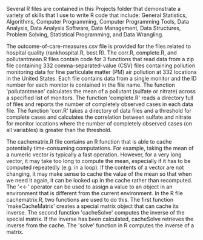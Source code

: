  Several R files are contained in this Projects folder that demonstrate a variety of skills that I use to write R code that include:
  General Statistics, Algorithms, Computer Programming, Computer Programming Tools, Data Analysis, Data Analysis Software, Data Management, 
  Data Structures, Problem Solving, Statistical Programming, and Data Wrangling.
  
  The outcome-of-care-measures.csv file is provided for the files related to hospital quality (rankhospital.R, best.R). The corr.R, complete.R,
  and pollutantmean.R files contain code for 3 functions that read data from a zip file containing 332 comma-separated-value (CSV) files containing 
  pollution monitoring data for fine particulate matter (PM) air pollution at 332 locations in the United States. Each file contains data from a single 
  monitor and the ID number for each monitor is contained in the file name. The function 'pollutantmean' calculates the mean of a pollutant (sulfate or
  nitrate) across a specified list of monitors. The function 'complete.R' reads a directory full of files and reports the number of completely observed 
  cases in each data file. The function 'corr.R' takes a directory of data files and a threshold for complete cases and calculates the correlation between 
  sulfate and nitrate for monitor locations where the number of completely observed cases (on all variables) is greater than the threshold.

  The cachematrix.R file contains an R function that is able to cache potentially time-consuming computations. For example, taking the mean of a numeric vector 
  is typically a fast operation. However, for a very long vector, it may take too long to compute the mean, especially if it has to be computed repeatedly (e.g.
  in a loop). If the contents of a vector are not changing, it may make sense to cache the value of the mean so that when we need it again, it can be looked up 
  in the cache rather than recomputed. The '<<-' operator can be used to assign a value to an object in an environment that is different from the current environment. 
  In the R file cachematrix.R, two functions are used to do this. The first function 'makeCacheMatrix' creates a special  matrix object that can cache its inverse. 
  The second function 'cacheSolve' computes the inverse of the special matrix. If the inverse has been calculated, cacheSolve retrieves the inverse from the cache. The 
  'solve' function in R computes the inverse of a matrix.





